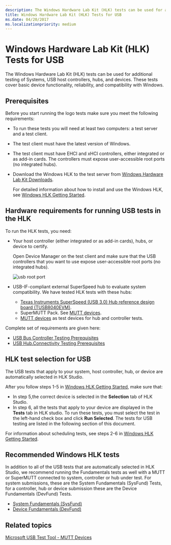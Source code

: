 ```yaml
---
description: The Windows Hardware Lab Kit (HLK) tests can be used for additional testing of Systems, USB host controllers, hubs, and devices.
title: Windows Hardware Lab Kit (HLK) Tests for USB
ms.date: 04/20/2017
ms.localizationpriority: medium
---
```


# Windows Hardware Lab Kit (HLK) Tests for USB

The Windows Hardware Lab Kit (HLK) tests can be used for additional testing of Systems, USB host controllers, hubs, and devices. These tests cover basic device functionality, reliability, and compatibility with Windows.

## Prerequisites

Before you start running the logo tests make sure you meet the following requirements:

- To run these tests you will need at least two computers: a test server and a test client.
- The test client must have the latest version of Windows.
- The test client must have EHCI and xHCI controllers, either integrated or as add-in cards. The controllers must expose user-accessible root ports (no integrated hubs).
- Download the Windows HLK to the test server from [Windows Hardware Lab Kit Downloads](/windows-hardware/test/hlk/).

    For detailed information about how to install and use the Windows HLK, see [Windows HLK Getting Started](/windows-hardware/test/hlk/getstarted/windows-hlk-getting-started).

## Hardware requirements for running USB tests in the HLK

To run the HLK tests, you need:

- Your host controller (either integrated or as add-in cards), hubs, or device to certify.

    Open Device Manager on the test client and make sure that the USB controllers that you want to use expose user-accessible root ports (no integrated hubs).

    ![usb root port](images/roothubports.png)

- USB-IF-compliant external SuperSpeed hub to evaluate system compatibility. We have tested HLK tests with these hubs:
  - [Texas Instruments SuperSpeed (USB 3.0) Hub reference design board (TUSB8040EVM)](https://www.ti.com/lit/ug/sllu130a/sllu130a.pdf).
  - SuperMUTT Pack. See [MUTT devices](microsoft-usb-test-tool--mutt--devices.md).
  - [MUTT devices](microsoft-usb-test-tool--mutt--devices.md) as test devices for hub and controller tests.

Complete set of requirements are given here:

- [USB Bus Controller Testing Prerequisites](/windows-hardware/test/hlk/testref/usb-bus-controller-testing-prerequisites#:~:text=%20USB%20Bus%20Controller%20Testing%20Prerequisites%20%201,is%20required%20for%20USB%20host%20controller...%20More%20)
- [USB Hub.Connectivity Testing Prerequisites](/windows-hardware/test/hlk/testref/usb-hubconnectivity-testing-prerequisites)

## HLK test selection for USB

The USB tests that apply to your system, host controller, hub, or device are automatically selected in HLK Studio.

After you follow steps 1-5 in [Windows HLK Getting Started](/windows-hardware/test/hlk/getstarted/windows-hlk-getting-started), make sure that:

- In step 5,the correct device is selected in the **Selection** tab of HLK Studio.
- In step 6, all the tests that apply to your device are displayed in the **Tests** tab in HLK studio. To run these tests, you must select the test in the left-hand check box and click **Run Selected**. The tests for USB testing are listed in the following section of this document.

For information about scheduling tests, see steps 2-6 in [Windows HLK Getting Started]( /windows-hardware/test/hlk/getstarted/windows-hlk-getting-started).

## Recommended Windows HLK tests

In addition to all of the USB tests that are automatically selected in HLK Studio, we recommend running the Fundamentals tests as well with a MUTT or SuperMUTT connected to system, controller or hub under test. For system submissions, these are the System Fundamentals (SysFund) Tests, for a controller, hub or device submission these are the Device Fundamentals (DevFund) Tests.

- [System Fundamentals (SysFund)](/windows-hardware/test/hlk/testref/system-fundamentals-tests)
- [Device Fundamentals (DevFund)](/windows-hardware/test/hlk/testref/device-devfund-tests)

## Related topics

[Microsoft USB Test Tool - MUTT Devices](/windows-hardware/drivers/usbcon/microsoft-usb-test-tool--mutt--devices)
